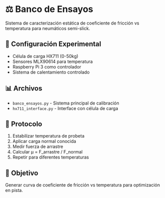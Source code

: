 # ⚖️ Banco de Ensayos

Sistema de caracterización estática de coeficiente de fricción vs temperatura para neumáticos semi-slick.

## 🔧 Configuración Experimental
- Célula de carga HX711 (0-50kg)
- Sensores MLX90614 para temperatura
- Raspberry Pi 3 como controlador
- Sistema de calentamiento controlado

## 📊 Archivos
- `banco_ensayos.py` - Sistema principal de calibración
- `hx711_interface.py` - Interface con célula de carga

## 🧪 Protocolo
1. Estabilizar temperatura de probeta
2. Aplicar carga normal conocida
3. Medir fuerza de arrastre
4. Calcular μ = F_arrastre / F_normal
5. Repetir para diferentes temperaturas

## 🎯 Objetivo
Generar curva de coeficiente de fricción vs temperatura para optimización en pista.